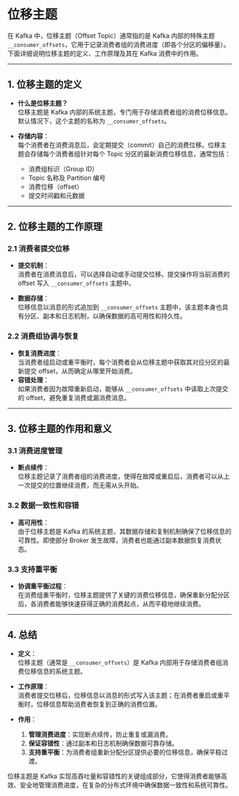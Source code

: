 # 位移主题

在 Kafka 中，位移主题（Offset Topic）通常指的是 Kafka 内部的特殊主题 `__consumer_offsets`，它用于记录消费者组的消费进度（即各个分区的偏移量）。下面详细说明位移主题的定义、工作原理及其在 Kafka 消费中的作用。

---

## 1. 位移主题的定义

- **什么是位移主题？**  
  位移主题是 Kafka 内部的系统主题，专门用于存储消费者组的消费位移信息。默认情况下，这个主题的名称为 `__consumer_offsets`。

- **存储内容**：  
  每个消费者在消费消息后，会定期提交（commit）自己的消费位移。位移主题会存储每个消费者组针对每个 Topic 分区的最新消费位移信息，通常包括：
    - 消费组标识（Group ID）
    - Topic 名称及 Partition 编号
    - 消费位移（offset）
    - 提交时间戳和元数据

---

## 2. 位移主题的工作原理

### 2.1 消费者提交位移
- **提交机制**：  
  消费者在消费消息后，可以选择自动或手动提交位移。提交操作将当前消费的 offset 写入 `__consumer_offsets` 主题中。

- **数据存储**：  
  位移信息以消息的形式追加到 `__consumer_offsets` 主题中，该主题本身也具有分区、副本和日志机制，以确保数据的高可用性和持久性。

### 2.2 消费组协调与恢复
- **恢复消费进度**：  
  当消费者组启动或重平衡时，每个消费者会从位移主题中获取其对应分区的最新提交 offset，从而确定从哪里开始消费。
- **容错处理**：  
  如果消费者因为故障重新启动，能够从 `__consumer_offsets` 中读取上次提交的 offset，避免重复消费或漏消费消息。

---

## 3. 位移主题的作用和意义

### 3.1 消费进度管理
- **断点续传**：  
  位移主题记录了消费者组的消费进度，使得在故障或重启后，消费者可以从上一次提交的位置继续消费，而无需从头开始。

### 3.2 数据一致性和容错
- **高可用性**：  
  由于位移主题是 Kafka 的系统主题，其数据存储和复制机制确保了位移信息的可靠性。即使部分 Broker 发生故障，消费者也能通过副本数据恢复消费状态。

### 3.3 支持重平衡
- **协调重平衡过程**：  
  在消费组重平衡时，位移主题提供了关键的消费位移信息，确保重新分配分区后，各消费者能够快速获得正确的消费起点，从而平稳地继续消费。

---

## 4. 总结

- **定义**：  
  位移主题（通常是 `__consumer_offsets`）是 Kafka 内部用于存储消费者组消费位移信息的系统主题。

- **工作原理**：  
  消费者提交位移后，位移信息以消息的形式写入该主题；在消费者重启或重平衡时，位移信息帮助消费者恢复到正确的消费位置。

- **作用**：
    1. **管理消费进度**：实现断点续传，防止重复或漏消费。
    2. **保证容错性**：通过副本和日志机制确保数据可靠存储。
    3. **支持重平衡**：为消费者组重新分配分区提供必要的位移信息，确保平稳过渡。

位移主题是 Kafka 实现高吞吐量和容错性的关键组成部分，它使得消费者能够高效、安全地管理消费进度，在复杂的分布式环境中确保数据一致性和系统可靠性。